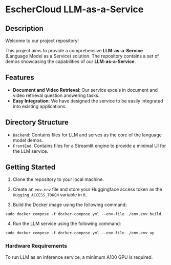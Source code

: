 # EscherCloud LLM-as-a-Service

## Description

Welcome to our project repository!

This project aims to provide a comprehensive **LLM-as-a-Service** (Language Model as a Service) solution. The repository contains a set of demos showcasing the capabilities of our **LLM-as-a-Service**.

## Features

- **Document and Video Retrieval**: Our service excels in document and video retrieval question answering tasks.
- **Easy Integration**: We have designed the service to be easily integrated into existing applications.

## Directory Structure

- `Backend`: Contains files for LLM and serves as the core of the language model demos.
- `FrontEnd`: Contains files for a Streamlit engine to provide a minimal UI for the LLM service.

## Getting Started

1. Clone the repository to your local machine.

2. Create an `env.env` file and store your Huggingface access token as the `Hugging_ACCESS_TOKEN` variable in it.

3. Build the Docker image using the following command:

`sudo docker compose -f docker-compose.yml --env-file ./env.env build`

4. Run the LLM service using the following command:

`sudo docker compose -f docker-compose.yml --env-file ./env.env up`


### Hardware Requirements

To run LLM as an inference service, a minimum A100 GPU is required.

